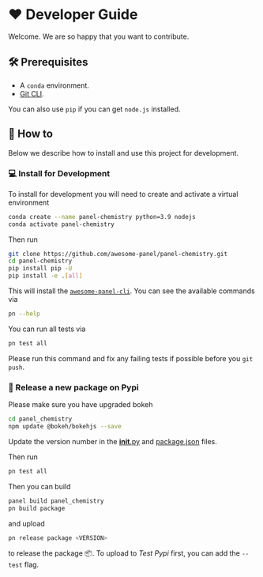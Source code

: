 # ❤️ Developer Guide

Welcome. We are so happy that you want to contribute.

## 🛠️ Prerequisites

- A `conda` environment.
- [Git CLI](https://git-scm.com/book/en/v2/Getting-Started-Installing-Git).

You can also use `pip` if you can get `node.js` installed.

## 📙 How to

Below we describe how to install and use this project for development.

### 💻 Install for Development

To install for development you will need to create and activate a virtual environment

```bash
conda create --name panel-chemistry python=3.9 nodejs
conda activate panel-chemistry
```

Then run

```bash
git clone https://github.com/awesome-panel/panel-chemistry.git
cd panel-chemistry
pip install pip -U
pip install -e .[all]
```

This will install the
[`awesome-panel-cli`](https://github.com/awesome-panel/awesome-panel-cli). You can see the available commands via

```bash
pn --help
```

You can run all tests via

```bash
pn test all
```

Please run this command and fix any failing tests if possible before you `git push`.

### 🚢 Release a new package on Pypi

Please make sure you have upgraded bokeh

```bash
cd panel_chemistry
npm update @bokeh/bokehjs --save
```

Update the version number in the [__init__.py](panel_chemistry/__init__.py) and
[package.json](panel_chemistry/package.json) files.

Then run

```bash
pn test all
```

Then you can build

```bash
panel build panel_chemistry
pn build package
```

and upload

```bash
pn release package <VERSION>
```

to release the package 📦. To upload to *Test Pypi* first, you can add the `--test` flag.
